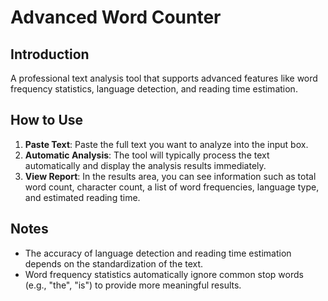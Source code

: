 # Advanced Word Counter

## Introduction

A professional text analysis tool that supports advanced features like word frequency statistics, language detection, and reading time estimation.

## How to Use

1.  **Paste Text**: Paste the full text you want to analyze into the input box.
2.  **Automatic Analysis**: The tool will typically process the text automatically and display the analysis results immediately.
3.  **View Report**: In the results area, you can see information such as total word count, character count, a list of word frequencies, language type, and estimated reading time.

## Notes

- The accuracy of language detection and reading time estimation depends on the standardization of the text.
- Word frequency statistics automatically ignore common stop words (e.g., "the", "is") to provide more meaningful results.

